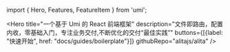 import { Hero, Features, FeatureItem } from 'umi';

<Hero 
  title="一个基于 Umi 的 React 前端框架"
  description="文件即路由，配置内收，零基础入门，专注业务交付,不断优化的交付“最佳实践”"
  buttons={[{label: "快速开始", href: "docs/guides/boilerplate"}]} 
  githubRepo="alitajs/alita"
/>
